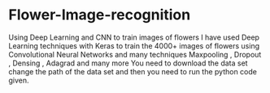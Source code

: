 # Flower-Image-recognition
Using Deep Learning and CNN to train images of flowers 
I have used Deep Learning techniques with Keras to train the 4000+ images of flowers using Convolutional Neural Networks and many techniques Maxpooling , Dropout , Densing , Adagrad and many more
You need to download the data set change the path of the data set and then you need to run the python code given.
